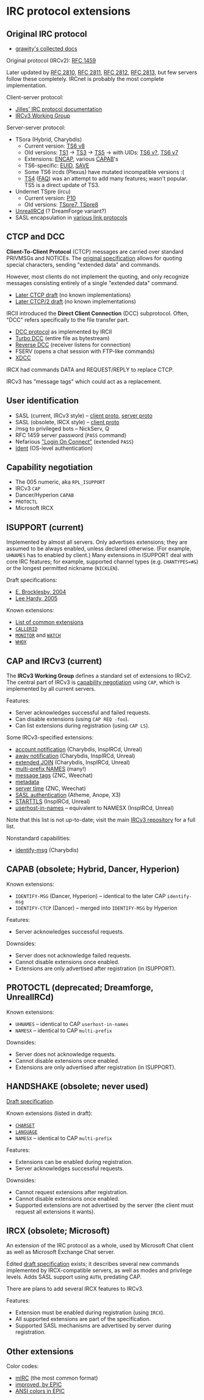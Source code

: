 # IRC protocol extensions

## Original IRC protocol

 * [grawity's collected docs](https://github.com/grawity/irc-docs)

Original protocol (IRCv2): [RFC 1459][rfc1459]

Later updated by [RFC 2810][rfc2810], [RFC 2811][rfc2811], [RFC 2812][rfc2812], [RFC 2813][rfc2813], but few servers follow these completely. IRCnet is probably the most complete implementation.

Client-server protocol:

 * [Jilles' IRC protocol documentation](http://www.stack.nl/~jilles/cgi-bin/hgwebdir.cgi/irc-documentation-jilles/)
 * [IRCv3 Working Group][ircv3]

Server-server protocol:

 * TSora (Hybrid, Charybdis)
     * Current version: [TS6 v8][ts6v8]
     * Old versions: [TS1][ts1] → [TS3][ts3] → [TS5][ts5] → with UIDs: [TS6 v?][ts6], [TS6 v7][ts6v7]
     * Extensions: [ENCAP][ts-encap], various [CAPAB][ts-capab]'s
     * TS6-specific: [EUID][ts6-euid], [SAVE][ts6-save]
     * Some TS6 ircds (Plexus) have mutated incompatible versions :(
     * [TS4][ts4] ([FAQ][ts4-faq]) was an attempt to add many features; wasn't popular. TS5 is a direct update of TS3.
 * Undernet TSpre (ircu)
     * Current version: [P10][p10]
     * Old versions: [TSpre7, TSpre8][undernet-ts]
 * [UnrealIRCd][sts-unreal] (? DreamForge variant?)
 * SASL encapsulation in [various link protocols][sts-sasl]

  [rfc1459]: http://tools.ietf.org/html/rfc1459
  [rfc2810]: http://tools.ietf.org/html/rfc2810
  [rfc2811]: http://tools.ietf.org/html/rfc2811
  [rfc2812]: http://tools.ietf.org/html/rfc2812
  [rfc2813]: http://tools.ietf.org/html/rfc2813
  [ts1]: https://github.com/grawity/irc-docs/blob/master/server/ts1.txt
  [ts3]: https://github.com/grawity/irc-docs/blob/master/server/ts3.txt
  [ts4]: https://github.com/grawity/irc-docs/blob/master/server/ts4.txt
  [ts4-faq]: https://github.com/grawity/irc-docs/blob/master/server/ts4-faq.txt
  [ts5]: https://github.com/grawity/irc-docs/blob/master/server/ts5.txt
  [ts6]: https://github.com/grawity/irc-docs/blob/master/server/ts6.txt
  [ts6v7]: https://github.com/grawity/irc-docs/blob/master/server/ts6v7.txt
  [ts6v8]: https://github.com/grawity/irc-docs/blob/master/server/ts6v8.txt
  [ts-encap]: http://www.leeh.co.uk/ircd/encap.txt
  [ts-capab]: https://github.com/grawity/irc-docs/blob/master/server/ts-capab.txt
  [ts6-save]: https://github.com/grawity/irc-docs/blob/master/server/ts6-save-collision-fnc.txt
  [ts6-euid]: https://github.com/grawity/irc-docs/blob/master/server/ts6-euid.txt
  [undernet-ts]: http://web.archive.org/web/20110831120432/http://www.iagora.com/~espel/ircd/Undernet-TS
  [p10]: http://web.mit.edu/klmitch/Sipb/devel/src/ircu2.10.11/doc/p10.html
  [sts-unreal]: http://www.unrealircd.com/files/docs/technical/serverprotocol.html
  [ircv3]: http://ircv3.atheme.org/
  [sts-sasl]: https://gist.github.com/grawity/8389307

## CTCP and DCC

**Client-To-Client Protocol** (CTCP) messages are carried over standard PRIVMSGs and NOTICEs. The [original specification][ctcp] allows for quoting special characters, sending "extended data" and commands.

However, most clients do not implement the quoting, and only recognize messages consisting entirely of a single "extended data" command.

 * [Later CTCP draft][ctcp-1997] (no known implementations)
 * [Later CTCP/2 draft][ctcp2] (no known implementations)

IRCII introduced the **Direct Client Connection** (DCC) subprotocol. Often, "DCC" refers specifically to the file transfer part.

 * [DCC protocol][dcc-ircii] as implemented by IRCII
 * [Turbo DCC][dcc-turbo] (entire file as bytestream)
 * [Reverse DCC][dcc-reverse] (receiver listens for connection)
 * FSERV (opens a chat session with FTP-like commands)
 * [XDCC][dcc-xdcc] 

IRCX had commands DATA and REQUEST/REPLY to replace CTCP.

IRCv3 has "message tags" which could act as a replacement.

 [ctcp]: http://www.irchelp.org/irchelp/rfc/ctcpspec.html
 [ctcp-1997]: http://web.archive.org/web/20100209042300/http://www.invlogic.com/irc/ctcp.html
 [ctcp2]: http://web.archive.org/web/20080723170128/http://www.invlogic.com/irc/ctcp2_intro.html
 [dcc-ircii]: http://www.irchelp.org/irchelp/rfc/dccspec.html
 [dcc-turbo]: http://www.visualirc.net/tech-tdcc.php
 [dcc-reverse]: http://cvs.epicsol.org/cgi/viewcvs.cgi/epic5/doc/DCC_REVERSE?rev=1.4
 [dcc-xdcc]: http://xa.bi/files/irc/xdcc.3.3.0b.irc

## User identification

 * SASL (current, IRCv3 style) – [client proto][v3-sasl], [server proto][sts-sasl]
 * SASL (obsolete, IRCX style) – [client proto][ircx-sasl]
 * /msg to privileged bots – NickServ, Q
 * RFC 1459 server password (`PASS` command)
 * Nefarious ["Login On Connect"][nef-loc] (extended `PASS`)
 * [Ident][rfc1413] (OS-level authentication)

 [rfc1413]: http://tools.ietf.org/html/rfc1413
 [nef-loc]: https://github.com/grawity/irc-docs/blob/master/server/p10-login-on-connect.txt

## Capability negotiation

 * The 005 numeric, aka `RPL_ISUPPORT`
 * IRCv3 `CAP`
 * Dancer/Hyperion `CAPAB`
 * `PROTOCTL`
 * Microsoft IRCX

## ISUPPORT (current)

Implemented by almost all servers. Only advertises extensions; they are assumed to be always enabled, unless declared otherwise. (For example, `UHNAMES` has to enabled by client.) Many extensions in ISUPPORT deal with core IRC features; for example, supported channel types (e.g. `CHANTYPES=#&`) or the longest permitted nickname (`NICKLEN`).

Draft specifications:

 * [E. Brocklesby, 2004][isupport-eb-2004]
 * [Lee Hardy, 2005][isupport-leeh-2005]

Known extensions:

 * [List of common extensions][isupport-list]
 * [`CALLERID`][callerid]
 * [`MONITOR`][monitor] and [`WATCH`][watch]
 * [`WHOX`][whox]

  [isupport-eb-2004]: http://tools.ietf.org/html/draft-brocklesby-irc-isupport-03
  [isupport-leeh-2005]: http://tools.ietf.org/html/draft-hardy-irc-isupport-00
  [isupport-list]: http://www.irc.org/tech_docs/005.html
  [callerid]: http://www.stack.nl/~jilles/cgi-bin/hgwebdir.cgi/irc-documentation-jilles/file/54870aec98e4/reference/modeg.txt
  [monitor]: https://github.com/ircv3/ircv3-specifications/blob/master/specification/monitor-3.2.md
  [watch]: http://www.stack.nl/~jilles/cgi-bin/hgwebdir.cgi/irc-documentation-jilles/file/54870aec98e4/reference/draft-meglio-irc-watch-00.txt
  [whox]: http://hg.quakenet.org/snircd/file/37c9c7460603/doc/readme.who

## CAP and IRCv3 (current)

The **IRCv3 Working Group** defines a standard set of extensions to IRCv2. The central part of IRCv3 is [capability negotiation][v3-cap] using `CAP`, which is implemented by all current servers.

Features:

 * Server acknowledges successful and failed requests.
 * Can disable extensions (using `CAP REQ -foo`).
 * Can list extensions during registration (using `CAP LS`).

Some IRCv3-specified extensions:

 * [account notification][v3-account-notify] (Charybdis, InspIRCd, Unreal)
 * [away notification][v3-away-notify] (Charybdis, InspIRCd, Unreal)
 * [extended JOIN][v3-extended-join] (Charybdis, InspIRCd, Unreal)
 * [multi-prefix NAMES][v3-multi-prefix] (many!)
 * [message tags][v3-message-tags] (ZNC, Weechat)
 * [metadata][v3-metadata]
 * [server time][v3-server-time] (ZNC, Weechat)
 * [SASL authentication][v3-sasl] (Atheme, Anope, X3)
 * [STARTTLS][v3-tls] (InspIRCd, Unreal)
 * [userhost-in-names][v3-userhost-in-names] – equivalent to NAMESX (InspIRCd, Unreal)

Note that this list is not up-to-date; visit the main [IRCv3 repository][ircv3] for a full list.

Nonstandard capabilities:

 * [identify-msg][cap-identify-msg] (Charybdis)

  [cap-identify-msg]: /client/cap-identify-msg.md
  [v3-cap]: http://ircv3.atheme.org/specification/capability-negotiation-3.1
  [v3-account-notify]: http://ircv3.atheme.org/extensions/account-notify-3.1
  [v3-away-notify]: http://ircv3.atheme.org/extensions/away-notify-3.1
  [v3-extended-join]: http://ircv3.atheme.org/extensions/extended-join-3.1
  [v3-multi-prefix]: http://ircv3.atheme.org/extensions/multi-prefix-3.1
  [v3-sasl]: http://ircv3.atheme.org/extensions/sasl-3.1
  [v3-server-time]: http://ircv3.atheme.org/extensions/server-time-3.2
  [v3-tls]: http://ircv3.atheme.org/extensions/tls-3.1
  [v3-message-tags]: http://ircv3.atheme.org/specification/message-tags-3.2
  [v3-metadata]: http://ircv3.atheme.org/specification/metadata-3.2
  [v3-userhost-in-names]: https://github.com/ircv3/ircv3-specifications/blob/master/extensions/userhost-in-names-3.2.md

## CAPAB (obsolete; Hybrid, Dancer, Hyperion)

Known extensions:

 * `IDENTIFY-MSG` (Dancer, Hyperion) – identical to the later CAP `identify-msg`
 * `IDENTIFY-CTCP` (Dancer) – merged into `IDENTIFY-MSG` by Hyperion

Features:

 * Server acknowledges successful requests.

Downsides:

 * Server does not acknowledge failed requests.
 * Cannot disable extensions once enabled.
 * Extensions are only advertised after registration (in ISUPPORT).

## PROTOCTL (deprecated; Dreamforge, UnrealIRCd)

Known extensions:

 * `UHNAMES` – identical to CAP `userhost-in-names`
 * `NAMESX` – identical to CAP `multi-prefix`

Downsides:

 * Server does not acknowledge requests.
 * Cannot disable extensions once enabled.
 * Extensions are only advertised after registration (in ISUPPORT).

## HANDSHAKE (obsolete; never used)

[Draft specification][handshake-draft].

Known extensions (listed in draft):

 * [`CHARSET`][handshake-charset]
 * [`LANGUAGE`][handshake-language]
 * `NAMESX` – identical to CAP `multi-prefix`

Features:

 * Extensions can be enabled during registration.
 * Server acknowledges successful requests.

Downsides:

 * Cannot request extensions after registration.
 * Cannot disable extensions once enabled.
 * Supported extensions are not advertised by the server (the client must request all extensions it wants).

 [handshake-draft]: http://www.stack.nl/~jilles/cgi-bin/hgwebdir.cgi/irc-documentation-jilles/file/tip/reference/draft-meglio-irc-handshake-00.txt
 [handshake-charset]: http://www.stack.nl/~jilles/cgi-bin/hgwebdir.cgi/irc-documentation-jilles/file/tip/reference/draft-meglio-irc-handshake-00.txt#l287
 [handshake-language]: http://www.stack.nl/~jilles/cgi-bin/hgwebdir.cgi/irc-documentation-jilles/file/tip/reference/draft-meglio-irc-handshake-00.txt#l312

## IRCX (obsolete; Microsoft)

An extension of the IRC protocol as a whole, used by Microsoft Chat client as well as Microsoft Exchange Chat server.

Edited [draft specification][ircx-draft] exists; it describes several new commands implemented by IRCX-compatible servers, as well as modes and privilege levels. Adds SASL support using `AUTH`, predating CAP.

There are plans to add several IRCX features to IRCv3.

Features:

 * Extension must be enabled during registration (using `IRCX`).
 * All supported extensions are part of the specification.
 * Supported SASL mechanisms are advertised by server during registration.

 [ircx-draft]: http://web.archive.org/web/20110713004824/http://static.ignition-project.com/ircxdraft/
 [ircx-sasl]: http://web.archive.org/web/20110713005133/http://static.ignition-project.com/ircxdraft/ch03s02.html

## Other extensions

Color codes:

 * [mIRC][mirc-color] (the most common format)
 * [improved, by EPIC][epic-color]
 * [ANSI colors in EPIC][epic-ansi-color]

 [mirc-color]: http://www.mirc.com/colors.html
 [epic-color--original]: http://cvs.epicsol.org/cgi/viewcvs.cgi/epic5/doc/color.txt?rev=1.1.1.1
 [epic-color]: /client/epic5-colors1.txt
 [epic-ansi-color--original]: http://cvs.epicsol.org/cgi/viewcvs.cgi/epic5/doc/colors?rev=1.1.1.1
 [epic-ansi-color]: /client/epic5-colors2.txt

